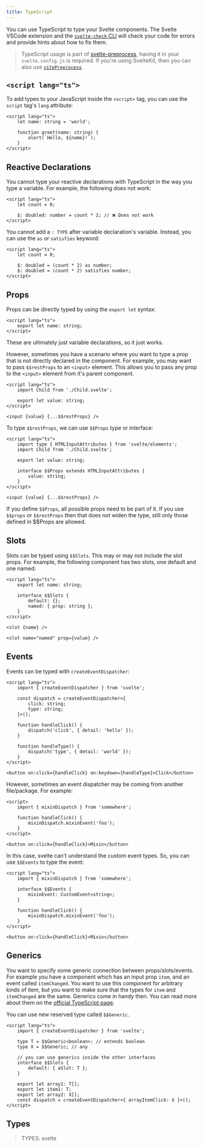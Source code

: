```yaml
---
title: TypeScript
---
```


You can use TypeScript to type your Svelte components. The Svelte VSCode extension and the [`svelte-check` CLI](https://www.npmjs.com/package/svelte-check) will check your code for errors and provide hints about how to fix them.

> TypeScript usage is part of [svelte-preprocess](https://github.com/sveltejs/svelte-preprocess), having it in your `svelte.config.js` is required. If you're using SvelteKit, then you can also use [`vitePreprocess`](https://kit.svelte.dev/docs/integrations#preprocessors-vitepreprocess).

## `<script lang="ts">`

To add types to your JavaScript inside the `<script>` tag, you can use the `script` tag's `lang` attribute:

```svelte
<script lang="ts">
	let name: string = 'world';

	function greet(name: string) {
		alert(`Hello, ${name}!`);
	}
</script>
```

## Reactive Declarations

You cannot type your reactive declarations with TypeScript in the way you type a variable. For example, the following does not work:

```svelte
<script lang="ts">
	let count = 0;

	$: doubled: number = count * 2; // ❌ Does not work
</script>
```

You cannot add a `: TYPE` after variable declaration's variable. Instead, you can use the `as` or `satisfies` keyword:

```svelte
<script lang="ts">
	let count = 0;

	$: doubled = (count * 2) as number;
	$: doubled = (count * 2) satisfies number;
</script>
```

## Props

Props can be directly typed by using the `export let` syntax:

```svelte
<script lang="ts">
	export let name: string;
</script>
```

These are ultimately just variable declarations, so it just works.

However, sometimes you have a scenario where you want to type a prop that is not directly declared in the component. For example, you may want to pass `$$restProps` to an `<input>` element. This allows you to pass any prop to the `<input>` element from it's parent component.

```svelte
<script lang="ts">
	import Child from './Child.svelte';

	export let value: string;
</script>

<input {value} {...$$restProps} />
```

To type `$$restProps`, we can use `$$Props` type or interface:

```svelte
<script lang="ts">
	import type { HTMLInputAttributes } from 'svelte/elements';
	import Child from './Child.svelte';

	export let value: string;

	interface $$Props extends HTMLInputAttributes {
		value: string;
	}
</script>

<input {value} {...$$restProps} />
```

If you define `$$Props`, all possible props need to be part of it. If you use `$$props` or `$$restProps` then that does not widen the type, still only those defined in $$Props are allowed.

## Slots

Slots can be typed using `$$Slots`. This may or may not include the slot props. For example, the following component has two slots, one default and one named:

```svelte
<script lang="ts">
	export let name: string;

	interface $$Slots {
		default: {};
		named: { prop: string };
	}
</script>

<slot {name} />

<slot name="named" prop={value} />
```

## Events

Events can be typed with `createEventDispatcher`:

```svelte
<script lang="ts">
	import { createEventDispatcher } from 'svelte';

	const dispatch = createEventDispatcher<{
		click: string;
		type: string;
	}>();

	function handleClick() {
		dispatch('click', { detail: 'hello' });
	}

	function handleType() {
		dispatch('type', { detail: 'world' });
	}
</script>

<button on:click={handleClick} on:keydown={handleType}>Click</button>
```

However, sometimes an event dispatcher may be coming from another file/package. For example:

```svelte
<script>
	import { mixinDispatch } from 'somewhere';

	function handleClick() {
		mixinDispatch.mixinEvent('foo');
	}
</script>

<button on:click={handleClick}>Mixin</button>
```

In this case, svelte can't understand the custom event types. So, you can use `$$Events` to type the event:

```svelte
<script lang="ts">
	import { mixinDispatch } from 'somewhere';

	interface $$Events {
		mixinEvent: CustomEvent<string>;
	}

	function handleClick() {
		mixinDispatch.mixinEvent('foo');
	}
</script>

<button on:click={handleClick}>Mixin</button>
```

## Generics

You want to specify some generic connection between props/slots/events. For example you have a component which has an input prop `item`, and an event called `itemChanged`. You want to use this component for arbitrary kinds of item, but you want to make sure that the types for `item` and `itemChanged` are the same. Generics come in handy then. You can read more about them on the [official TypeScript page](https://www.typescriptlang.org/docs/handbook/generics.html).

You can use new reserved type called `$$Generic`.

```svelte
<script lang="ts">
	import { createEventDispatcher } from 'svelte';

	type T = $$Generic<boolean>; // extends boolean
	type X = $$Generic; // any

	// you can use generics inside the other interfaces
	interface $$Slots {
		default: { aSlot: T };
	}

	export let array1: T[];
	export let item1: T;
	export let array2: X[];
	const dispatch = createEventDispatcher<{ arrayItemClick: X }>();
</script>
```

## Types

> TYPES: svelte

